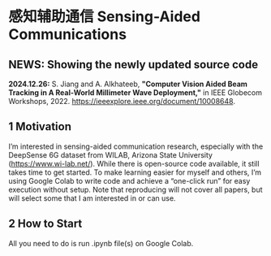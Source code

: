 # 感知辅助通信 Sensing-Aided Communications

## NEWS: Showing the newly updated source code
**2024.12.26:** S. Jiang and A. Alkhateeb, **"Computer Vision Aided Beam Tracking in A Real-World Millimeter Wave Deployment,"** in IEEE Globecom Workshops, 2022. <https://ieeexplore.ieee.org/document/10008648>.

## 1 Motivation
I’m interested in sensing-aided communication research, especially with the DeepSense 6G dataset from WILAB, Arizona State University (https://www.wi-lab.net/). While there is open-source code available, it still takes time to get started. To make learning easier for myself and others, I’m using Google Colab to write code and achieve a “one-click run” for easy execution without setup. Note that reproducing will not cover all papers, but will select some that I am interested in or can use.

## 2 How to Start
All you need to do is run .ipynb file(s) on Google Colab.
